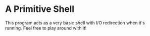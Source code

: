 # A Primitive Shell
This program acts as a very basic shell with I/O redirection when it's running. Feel free to play around with it!
